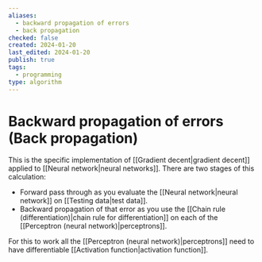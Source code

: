 ```yaml
---
aliases:
  - backward propagation of errors
  - back propagation
checked: false
created: 2024-01-20
last_edited: 2024-01-20
publish: true
tags:
  - programming
type: algorithm
---
```

# Backward propagation of errors (Back propagation)

This is the specific implementation of [[Gradient decent|gradient decent]] applied to [[Neural network|neural networks]]. There are two stages of this calculation:

- Forward pass through as you evaluate the [[Neural network|neural network]] on [[Testing data|test data]].
- Backward propagation of that error as you use the [[Chain rule (differentiation)|chain rule for differentiation]] on each of the [[Perceptron (neural network)|perceptrons]]. 

For this to work all the [[Perceptron (neural network)|perceptrons]] need to have differentiable [[Activation function|activation function]].